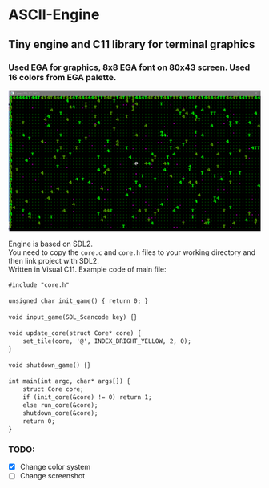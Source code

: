 # ASCII-Engine
## Tiny engine and C11 library for terminal graphics 
### Used EGA for graphics, 8x8 EGA font on 80x43 screen. Used 16 colors from EGA palette.
![screenshot](https://github.com/Ztry8/ASCII-Engine/blob/main/screenshots/1.PNG)

Engine is based on SDL2.    
You need to copy the `core.c` and `core.h` files to your working directory and then link project with SDL2.   
Written in Visual C11. Example code of main file:
```
#include "core.h"

unsigned char init_game() { return 0; }

void input_game(SDL_Scancode key) {}

void update_core(struct Core* core) {
	set_tile(core, '@', INDEX_BRIGHT_YELLOW, 2, 0);
}

void shutdown_game() {}

int main(int argc, char* args[]) {
	struct Core core;
	if (init_core(&core) != 0) return 1;
	else run_core(&core);
	shutdown_core(&core);
	return 0;
}
```

### TODO:
- [x] Change color system
- [ ] Change screenshot
